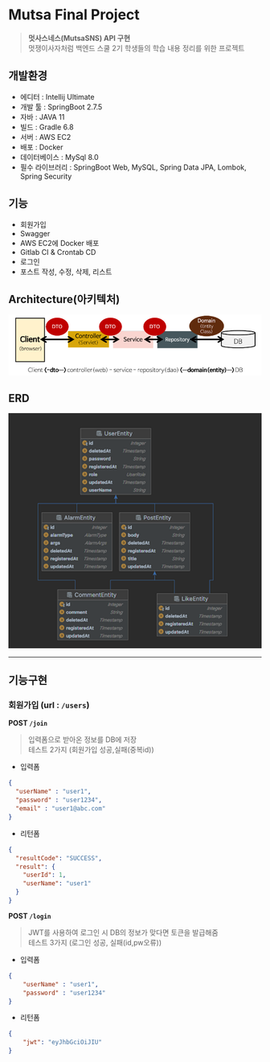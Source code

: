 # Mutsa Final Project
> **멋사스네스(MutsaSNS) API 구현** <br>
> 멋쟁이사자처럼 백엔드 스쿨 2기 학생들의 학습 내용 정리를 위한 프로젝트

## 개발환경
- 에디터 : Intellij Ultimate
- 개발 툴 : SpringBoot 2.7.5
- 자바 : JAVA 11
- 빌드 : Gradle 6.8
- 서버 : AWS EC2
- 배포 : Docker
- 데이터베이스 : MySql 8.0
- 필수 라이브러리 : SpringBoot Web, MySQL, Spring Data JPA, Lombok, Spring Security

## 기능
- 회원가입
- Swagger
- AWS EC2에 Docker 배포
- Gitlab CI & Crontab CD
- 로그인
- 포스트 작성, 수정, 삭제, 리스트

## Architecture(아키텍처)
![img.png](img.png)

## ERD
![img_1.png](img_1.png)

---

## 기능구현
### 회원가입 (url : `/users`)
**POST `/join`**
> 입력폼으로 받아온 정보를 DB에 저장   
> 테스트 2가지 (회원가입 성공,실패(중복id))
* 입력폼
```json
{
  "userName" : "user1",
  "password" : "user1234",
  "email" : "user1@abc.com"
}
```
* 리턴폼
```json
{
  "resultCode": "SUCCESS",
  "result": {
    "userId": 1,
    "userName": "user1"
  }
}
```
**POST `/login`**
> JWT를 사용하여 로그인 시 DB의 정보가 맞다면 토큰을 발급해줌    
> 테스트 3가지 (로그인 성공, 실패(id,pw오류))
* 입력폼
```json
{
	"userName" : "user1",
	"password" : "user1234"
}
```
* 리턴폼
```json
{
    "jwt": "eyJhbGciOiJIU"
}
```